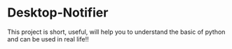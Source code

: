 # Desktop-Notifier
This project is short, useful, will help you to understand the basic of python and can be used in real life!!
